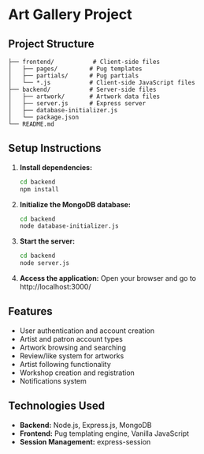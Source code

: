 # Art Gallery Project

## Project Structure

```
├── frontend/           # Client-side files
│   ├── pages/         # Pug templates
│   ├── partials/      # Pug partials
│   └── *.js           # Client-side JavaScript files
├── backend/           # Server-side files
│   ├── artwork/       # Artwork data files
│   ├── server.js      # Express server
│   ├── database-initializer.js
│   └── package.json
└── README.md
```

## Setup Instructions

1. **Install dependencies:**
   ```bash
   cd backend
   npm install
   ```

2. **Initialize the MongoDB database:**
   ```bash
   cd backend
   node database-initializer.js
   ```

3. **Start the server:**
   ```bash
   cd backend
   node server.js
   ```

4. **Access the application:**
   Open your browser and go to http://localhost:3000/

## Features

- User authentication and account creation
- Artist and patron account types
- Artwork browsing and searching
- Review/like system for artworks
- Artist following functionality
- Workshop creation and registration
- Notifications system

## Technologies Used

- **Backend:** Node.js, Express.js, MongoDB
- **Frontend:** Pug templating engine, Vanilla JavaScript
- **Session Management:** express-session